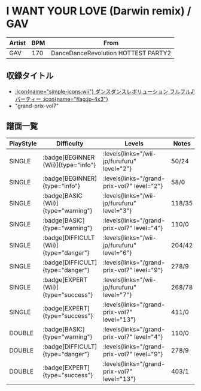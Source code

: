 # I WANT YOUR LOVE (Darwin remix) / GAV

|Artist|BPM|From|
|------|---|----|
|GAV|170|DanceDanceRevolution HOTTEST PARTY2|

## 収録タイトル

- [:icon{name="simple-icons:wii"} ダンスダンスレボリューション フルフル♪パーティー :icon{name="flag:jp-4x3"}](/wii-jp/furufuru)
- "grand-prix-vol7"

## 譜面一覧

|PlayStyle|Difficulty|Levels|Notes|Movie|
|---------|----------|------|-----|-----|
|SINGLE| :badge[BEGINNER (Wii)]{type="info"}| :levels{links="/wii-jp/furufuru" level="2"}|50/24||
|SINGLE| :badge[BEGINNER]{type="info"}| :levels{links="/grand-prix-vol7" level="2"}|58/0||
|SINGLE| :badge[BASIC (Wii)]{type="warning"}| :levels{links="/wii-jp/furufuru" level="3"}|118/35||
|SINGLE| :badge[BASIC]{type="warning"}| :levels{links="/grand-prix-vol7" level="4"}|110/0||
|SINGLE| :badge[DIFFICULT (Wii)]{type="danger"}| :levels{links="/wii-jp/furufuru" level="6"}|204/42||
|SINGLE| :badge[DIFFICULT]{type="danger"}| :levels{links="/grand-prix-vol7" level="9"}|278/9||
|SINGLE| :badge[EXPERT (Wii)]{type="success"}| :levels{links="/wii-jp/furufuru" level="7"}|268/78||
|SINGLE| :badge[EXPERT]{type="success"}| :levels{links="/grand-prix-vol7" level="13"}|411/0||
|DOUBLE| :badge[BASIC]{type="warning"}| :levels{links="/grand-prix-vol7" level="4"}|110/0||
|DOUBLE| :badge[DIFFICULT]{type="danger"}| :levels{links="/grand-prix-vol7" level="9"}|278/9||
|DOUBLE| :badge[EXPERT]{type="success"}| :levels{links="/grand-prix-vol7" level="13"}|403/1||
